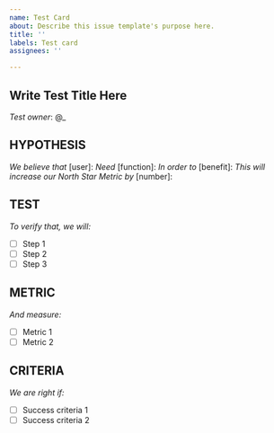 ```yaml
---
name: Test Card
about: Describe this issue template's purpose here.
title: ''
labels: Test card
assignees: ''

---
```


## Write Test Title Here
*Test owner*: @_

## HYPOTHESIS
*We believe that* [user]: 
*Need* [function]: 
*In order to* [benefit]: 
*This will increase our North Star Metric by* [number]: 

## TEST
*To verify that, we will:*
- [ ] Step 1
- [ ] Step 2
- [ ] Step 3

## METRIC
*And measure:*
- [ ] Metric 1
- [ ] Metric 2

## CRITERIA
*We are right if:*
- [ ] Success criteria 1
- [ ] Success criteria 2
